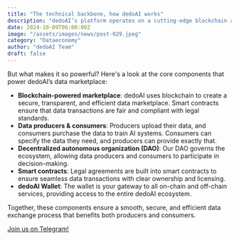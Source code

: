 ```yaml
---
title: "The technical backbone, how dedoAI works"
description: "dedoAI’s platform operates on a cutting-edge blockchain architecture."
date: 2024-10-09T06:00:00Z
image: "/assets/images/news/post-029.jpeg"
category: "Dataeconomy"
author: "dedoAI Team"
draft: false
---
```


But what makes it so powerful? Here's a look at the core components that power dedoAI’s data marketplace:

- **Blockchain-powered marketplace**:
  dedoAI uses blockchain to create a secure, transparent, and efficient data marketplace. Smart contracts ensure that data transactions are fair and compliant with legal standards.
- **Data producers & consumers**: 
  Producers upload their data, and consumers purchase the data to train AI systems. Consumers can specify the data they need, and producers can provide exactly that.
- **Decentralized autonomous organization (DAO)**:
Our DAO governs the ecosystem, allowing data producers and consumers to participate in decision-making.
- **Smart contracts**:
  Legal agreements are built into smart contracts to ensure seamless data transactions with clear ownership and licensing.
- **dedoAI Wallet**:
  The wallet is your gateway to all on-chain and off-chain services, providing access to the entire dedoAI ecosystem.

Together, these components ensure a smooth, secure, and efficient data exchange process that benefits both producers and consumers.

<a href="https://t.me/dedoai" target="_blank" title="on Telegram!">Join us on Telegram!</a>
